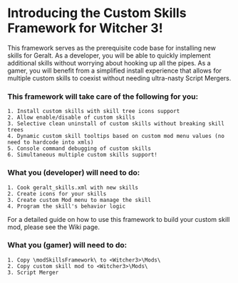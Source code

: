 # Introducing the Custom Skills Framework for Witcher 3!

This framework serves as the prerequisite code base for installing new skills for Geralt. As a developer, you will be able to quickly implement additional skills without worrying about hooking up all the pipes. As a gamer, you will benefit from a simplified install experience that allows for multiple custom skills to coexist without needing ultra-nasty Script Mergers.



### This framework will take care of the following for you:

    1. Install custom skills with skill tree icons support
    2. Allow enable/disable of custom skills
    3. Selective clean uninstall of custom skills without breaking skill trees
    4. Dynamic custom skill tooltips based on custom mod menu values (no need to hardcode into xmls)
    5. Console command debugging of custom skills
    6. Simultaneous multiple custom skills support!



### What you (developer) will need to do:

    1. Cook geralt_skills.xml with new skills
    2. Create icons for your skills
    3. Create custom Mod menu to manage the skill
    4. Program the skill's behavior logic

For a detailed guide on how to use this framework to build your custom skill mod, please see the Wiki page.



### What you (gamer) will need to do:

    1. Copy \modSkillsFramework\ to <Witcher3>\Mods\
    2. Copy custom skill mod to <Witcher3>\Mods\
    3. Script Merger